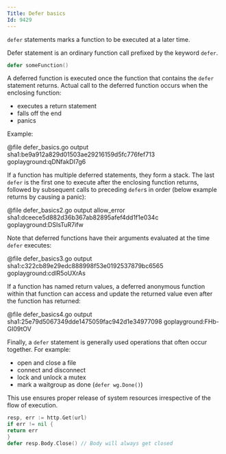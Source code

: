 ```yaml
---
Title: Defer basics
Id: 9429
---
```

`defer` statements marks a function to be executed at a later time.

Defer statement is an ordinary function call prefixed by the keyword `defer`.

```go
defer someFunction()
```

A deferred function is executed once the function that contains the `defer` statement returns. Actual call to the deferred function occurs when the enclosing function:
- executes a return statement
- falls off the end
- panics

Example:

@file defer_basics.go output sha1:be9a912a829d01503ae29216159d5fc776fef713 goplayground:qDNfakDI7g6

If a function has multiple deferred statements, they form a stack. The last `defer` is the first one to execute after the enclosing function returns, followed by subsequent calls to preceding `defer`s in order (below example returns by causing a panic):

@file defer_basics2.go output allow_error sha1:dceece5d882d36b367ab82895afef4dd1f1e034c goplayground:DSIsTuR7ifw

Note that deferred functions have their arguments evaluated at the time `defer` executes:

@file defer_basics3.go output sha1:c322cb89e29edc888998f53e0192537879bc6565 goplayground:cdlR5oUXrAs

If a function has named return values, a deferred anonymous function within that function can access and update the returned value even after the function has returned:

@file defer_basics4.go output sha1:25e79d5067349dde1475059fac942d1e34977098 goplayground:FHb-GI09tOV

Finally, a `defer` statement is generally used operations that often occur together. For example:
- open and close a file
- connect and disconnect
- lock and unlock a mutex
- mark a waitgroup as done (`defer wg.Done()`)

This use ensures proper release of system resources irrespective of the flow of execution.

```go
resp, err := http.Get(url)
if err != nil {
return err
}
defer resp.Body.Close() // Body will always get closed
```
